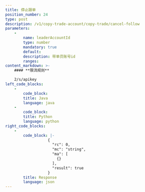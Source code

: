 ```yaml
---
title: 停止跟单
position_number: 24
type: post
description: /v1/copy-trade-account/copy-trade/cancel-follow
parameters:
    -
        name: leaderAccountId
        type: number
        mandatory: true
        default:
        description: 带单员账号id
        ranges:
content_markdown: >-
    #### **限流规则**

    2/s/apikey
left_code_blocks:
    -
        code_block:
        title: Java
        language: java
    -
        code_block:
        title: Python
        language: python
right_code_blocks:
    -
        code_block: |-
                   {
                     "rc": 0,
                     "mc": "string",
                     "ma": [
                       {}
                     ],
                     "result": true
                   }
        title: Response
        language: json
---
```

